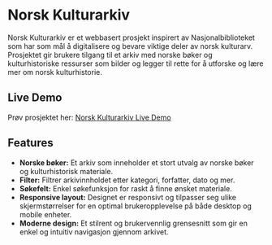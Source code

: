 # Norsk Kulturarkiv
Norsk Kulturarkiv er et webbasert prosjekt inspirert av Nasjonalbiblioteket som har som mål å digitalisere og bevare viktige deler av norsk kulturarv. Prosjektet gir brukere tilgang til et arkiv med norske bøker og kulturhistoriske ressurser som bilder og legger til rette for å utforske og lære mer om norsk kulturhistorie.

## Live Demo
Prøv prosjektet her: [Norsk Kulturarkiv Live Demo](https://norsk-kulturarkiv.netlify.app/)

## Features
- **Norske bøker:** Et arkiv som inneholder et stort utvalg av norske bøker og kulturhistorisk materiale.
- **Filter:** Filtrer arkivinnholdet etter kategori, forfatter, dato og mer.
- **Søkefelt:** Enkel søkefunksjon for raskt å finne ønsket materiale.
- **Responsive layout:** Designet er responsivt og tilpasser seg ulike skjermstørrelser for en optimal brukeropplevelse på både desktop og mobile enheter.
- **Moderne design:** Et stilrent og brukervennlig grensesnitt som gir en enkel og intuitiv navigasjon gjennom arkivet.
